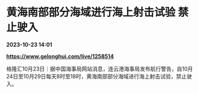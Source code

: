 # 黄海南部部分海域进行海上射击试验 禁止驶入

**2023-10-23 14:01**

**https://www.gelonghui.com/live/1258514**

格隆汇10月23日｜据中国海事局网站消息，连云港海事局发布航行警告，自10月24日至10月29日每天8时至18时，黄海南部部分海域进行海上射击试验，禁止驶入。